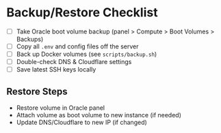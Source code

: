 # Backup/Restore Checklist

- [ ] Take Oracle boot volume backup (panel > Compute > Boot Volumes > Backups)
- [ ] Copy all `.env` and config files off the server
- [ ] Back up Docker volumes (see `scripts/backup.sh`)
- [ ] Double-check DNS & Cloudflare settings
- [ ] Save latest SSH keys locally

## Restore Steps

- Restore volume in Oracle panel
- Attach volume as boot volume to new instance (if needed)
- Update DNS/Cloudflare to new IP (if changed)
